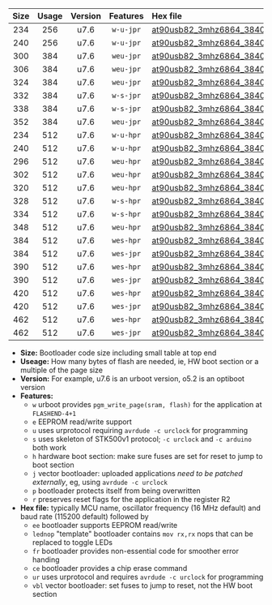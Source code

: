 |Size|Usage|Version|Features|Hex file|
|:-:|:-:|:-:|:-:|:--|
|234|256|u7.6|`w-u-jpr`|[at90usb82_3mhz6864_38400bps_ur_vbl.hex](https://raw.githubusercontent.com/stefanrueger/urboot/main/at90usb82_3mhz6864_38400bps_ur_vbl.hex)|
|240|256|u7.6|`w-u-jpr`|[at90usb82_3mhz6864_38400bps_lednop_ur_vbl.hex](https://raw.githubusercontent.com/stefanrueger/urboot/main/at90usb82_3mhz6864_38400bps_lednop_ur_vbl.hex)|
|300|384|u7.6|`weu-jpr`|[at90usb82_3mhz6864_38400bps_ee_ur_vbl.hex](https://raw.githubusercontent.com/stefanrueger/urboot/main/at90usb82_3mhz6864_38400bps_ee_ur_vbl.hex)|
|306|384|u7.6|`weu-jpr`|[at90usb82_3mhz6864_38400bps_ee_lednop_ur_vbl.hex](https://raw.githubusercontent.com/stefanrueger/urboot/main/at90usb82_3mhz6864_38400bps_ee_lednop_ur_vbl.hex)|
|324|384|u7.6|`weu-jpr`|[at90usb82_3mhz6864_38400bps_ee_lednop_fr_ur_vbl.hex](https://raw.githubusercontent.com/stefanrueger/urboot/main/at90usb82_3mhz6864_38400bps_ee_lednop_fr_ur_vbl.hex)|
|332|384|u7.6|`w-s-jpr`|[at90usb82_3mhz6864_38400bps_vbl.hex](https://raw.githubusercontent.com/stefanrueger/urboot/main/at90usb82_3mhz6864_38400bps_vbl.hex)|
|338|384|u7.6|`w-s-jpr`|[at90usb82_3mhz6864_38400bps_lednop_vbl.hex](https://raw.githubusercontent.com/stefanrueger/urboot/main/at90usb82_3mhz6864_38400bps_lednop_vbl.hex)|
|352|384|u7.6|`weu-jpr`|[at90usb82_3mhz6864_38400bps_ee_lednop_fr_ce_ur_vbl.hex](https://raw.githubusercontent.com/stefanrueger/urboot/main/at90usb82_3mhz6864_38400bps_ee_lednop_fr_ce_ur_vbl.hex)|
|234|512|u7.6|`w-u-hpr`|[at90usb82_3mhz6864_38400bps_ur.hex](https://raw.githubusercontent.com/stefanrueger/urboot/main/at90usb82_3mhz6864_38400bps_ur.hex)|
|240|512|u7.6|`w-u-hpr`|[at90usb82_3mhz6864_38400bps_lednop_ur.hex](https://raw.githubusercontent.com/stefanrueger/urboot/main/at90usb82_3mhz6864_38400bps_lednop_ur.hex)|
|296|512|u7.6|`weu-hpr`|[at90usb82_3mhz6864_38400bps_ee_ur.hex](https://raw.githubusercontent.com/stefanrueger/urboot/main/at90usb82_3mhz6864_38400bps_ee_ur.hex)|
|302|512|u7.6|`weu-hpr`|[at90usb82_3mhz6864_38400bps_ee_lednop_ur.hex](https://raw.githubusercontent.com/stefanrueger/urboot/main/at90usb82_3mhz6864_38400bps_ee_lednop_ur.hex)|
|320|512|u7.6|`weu-hpr`|[at90usb82_3mhz6864_38400bps_ee_lednop_fr_ur.hex](https://raw.githubusercontent.com/stefanrueger/urboot/main/at90usb82_3mhz6864_38400bps_ee_lednop_fr_ur.hex)|
|328|512|u7.6|`w-s-hpr`|[at90usb82_3mhz6864_38400bps.hex](https://raw.githubusercontent.com/stefanrueger/urboot/main/at90usb82_3mhz6864_38400bps.hex)|
|334|512|u7.6|`w-s-hpr`|[at90usb82_3mhz6864_38400bps_lednop.hex](https://raw.githubusercontent.com/stefanrueger/urboot/main/at90usb82_3mhz6864_38400bps_lednop.hex)|
|348|512|u7.6|`weu-hpr`|[at90usb82_3mhz6864_38400bps_ee_lednop_fr_ce_ur.hex](https://raw.githubusercontent.com/stefanrueger/urboot/main/at90usb82_3mhz6864_38400bps_ee_lednop_fr_ce_ur.hex)|
|384|512|u7.6|`wes-hpr`|[at90usb82_3mhz6864_38400bps_ee.hex](https://raw.githubusercontent.com/stefanrueger/urboot/main/at90usb82_3mhz6864_38400bps_ee.hex)|
|384|512|u7.6|`wes-jpr`|[at90usb82_3mhz6864_38400bps_ee_vbl.hex](https://raw.githubusercontent.com/stefanrueger/urboot/main/at90usb82_3mhz6864_38400bps_ee_vbl.hex)|
|390|512|u7.6|`wes-hpr`|[at90usb82_3mhz6864_38400bps_ee_lednop.hex](https://raw.githubusercontent.com/stefanrueger/urboot/main/at90usb82_3mhz6864_38400bps_ee_lednop.hex)|
|390|512|u7.6|`wes-jpr`|[at90usb82_3mhz6864_38400bps_ee_lednop_vbl.hex](https://raw.githubusercontent.com/stefanrueger/urboot/main/at90usb82_3mhz6864_38400bps_ee_lednop_vbl.hex)|
|420|512|u7.6|`wes-hpr`|[at90usb82_3mhz6864_38400bps_ee_lednop_fr.hex](https://raw.githubusercontent.com/stefanrueger/urboot/main/at90usb82_3mhz6864_38400bps_ee_lednop_fr.hex)|
|420|512|u7.6|`wes-jpr`|[at90usb82_3mhz6864_38400bps_ee_lednop_fr_vbl.hex](https://raw.githubusercontent.com/stefanrueger/urboot/main/at90usb82_3mhz6864_38400bps_ee_lednop_fr_vbl.hex)|
|462|512|u7.6|`wes-hpr`|[at90usb82_3mhz6864_38400bps_ee_lednop_fr_ce.hex](https://raw.githubusercontent.com/stefanrueger/urboot/main/at90usb82_3mhz6864_38400bps_ee_lednop_fr_ce.hex)|
|462|512|u7.6|`wes-jpr`|[at90usb82_3mhz6864_38400bps_ee_lednop_fr_ce_vbl.hex](https://raw.githubusercontent.com/stefanrueger/urboot/main/at90usb82_3mhz6864_38400bps_ee_lednop_fr_ce_vbl.hex)|

- **Size:** Bootloader code size including small table at top end
- **Useage:** How many bytes of flash are needed, ie, HW boot section or a multiple of the page size
- **Version:** For example, u7.6 is an urboot version, o5.2 is an optiboot version
- **Features:**
  + `w` urboot provides `pgm_write_page(sram, flash)` for the application at `FLASHEND-4+1`
  + `e` EEPROM read/write support
  + `u` uses urprotocol requiring `avrdude -c urclock` for programming
  + `s` uses skeleton of STK500v1 protocol; `-c urclock` and `-c arduino` both work
  + `h` hardware boot section: make sure fuses are set for reset to jump to boot section
  + `j` vector bootloader: uploaded applications *need to be patched externally*, eg, using `avrdude -c urclock`
  + `p` bootloader protects itself from being overwritten
  + `r` preserves reset flags for the application in the register R2
- **Hex file:** typically MCU name, oscillator frequency (16 MHz default) and baud rate (115200 default) followed by
  + `ee` bootloader supports EEPROM read/write
  + `lednop` "template" bootloader contains `mov rx,rx` nops that can be replaced to toggle LEDs
  + `fr` bootloader provides non-essential code for smoother error handing
  + `ce` bootloader provides a chip erase command
  + `ur` uses urprotocol and requires `avrdude -c urclock` for programming
  + `vbl` vector bootloader: set fuses to jump to reset, not the HW boot section
